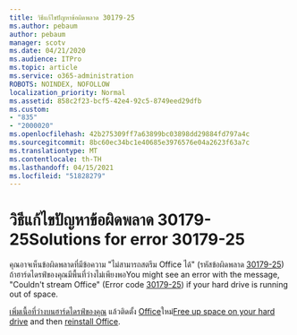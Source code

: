 ```yaml
---
title: วิธีแก้ไขปัญหาข้อผิดพลาด 30179-25
ms.author: pebaum
author: pebaum
manager: scotv
ms.date: 04/21/2020
ms.audience: ITPro
ms.topic: article
ms.service: o365-administration
ROBOTS: NOINDEX, NOFOLLOW
localization_priority: Normal
ms.assetid: 858c2f23-bcf5-42e4-92c5-8749eed29dfb
ms.custom:
- "835"
- "2000020"
ms.openlocfilehash: 42b275309ff7a63899bc03898dd29884fd797a4c
ms.sourcegitcommit: 8bc60ec34bc1e40685e3976576e04a2623f63a7c
ms.translationtype: MT
ms.contentlocale: th-TH
ms.lasthandoff: 04/15/2021
ms.locfileid: "51828279"
---
```

# <a name="solutions-for-error-30179-25"></a><span data-ttu-id="b71ff-102">วิธีแก้ไขปัญหาข้อผิดพลาด 30179-25</span><span class="sxs-lookup"><span data-stu-id="b71ff-102">Solutions for error 30179-25</span></span>

<span data-ttu-id="b71ff-103">คุณอาจเห็นข้อผิดพลาดที่มีข้อความ "ไม่สามารถสตรีม Office ได้" (รหัสข้อผิดพลาด [30179-25](https://support.office.com/article/e40d3c7d-98f6-4284-94a0-882beaa44593?wt.mc_id=Alchemy_ClientDIA)) ถ้าฮาร์ดไดรฟ์ของคุณมีพื้นที่ว่างไม่เพียงพอ</span><span class="sxs-lookup"><span data-stu-id="b71ff-103">You might see an error with the message, "Couldn't stream Office" (Error code [30179-25](https://support.office.com/article/e40d3c7d-98f6-4284-94a0-882beaa44593?wt.mc_id=Alchemy_ClientDIA)) if your hard drive is running out of space.</span></span>
  
<span data-ttu-id="b71ff-104">[เพิ่มเนื้อที่ว่างบนฮาร์ดไดรฟ์ของคุณ](https://support.microsoft.com/help/12425/windows-10-free-up-drive-space) แล้วติดตั้ง [Office](https://portal.office.com/OLS/MySoftware.aspx)ใหม่</span><span class="sxs-lookup"><span data-stu-id="b71ff-104">[Free up space on your hard drive](https://support.microsoft.com/help/12425/windows-10-free-up-drive-space) and then [reinstall Office](https://portal.office.com/OLS/MySoftware.aspx).</span></span>
  
